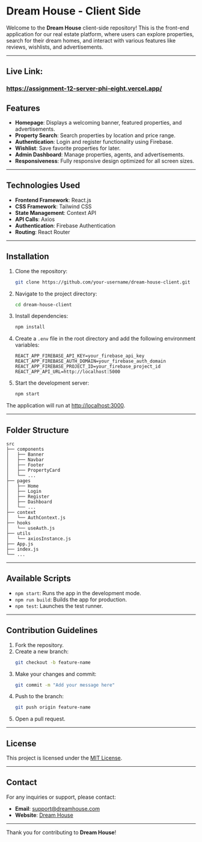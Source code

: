 # Dream House - Client Side

Welcome to the **Dream House** client-side repository! This is the front-end application for our real estate platform, where users can explore properties, search for their dream homes, and interact with various features like reviews, wishlists, and advertisements.

---

## Live Link:

### https://assignment-12-server-phi-eight.vercel.app/

## Features
- **Homepage**: Displays a welcoming banner, featured properties, and advertisements.
- **Property Search**: Search properties by location and price range.
- **Authentication**: Login and register functionality using Firebase.
- **Wishlist**: Save favorite properties for later.
- **Admin Dashboard**: Manage properties, agents, and advertisements.
- **Responsiveness**: Fully responsive design optimized for all screen sizes.

---

## Technologies Used
- **Frontend Framework**: React.js
- **CSS Framework**: Tailwind CSS
- **State Management**: Context API
- **API Calls**: Axios
- **Authentication**: Firebase Authentication
- **Routing**: React Router

---

## Installation

1. Clone the repository:
   ```bash
   git clone https://github.com/your-username/dream-house-client.git
   ```

2. Navigate to the project directory:
   ```bash
   cd dream-house-client
   ```

3. Install dependencies:
   ```bash
   npm install
   ```

4. Create a `.env` file in the root directory and add the following environment variables:
   ```env
   REACT_APP_FIREBASE_API_KEY=your_firebase_api_key
   REACT_APP_FIREBASE_AUTH_DOMAIN=your_firebase_auth_domain
   REACT_APP_FIREBASE_PROJECT_ID=your_firebase_project_id
   REACT_APP_API_URL=http://localhost:5000
   ```

5. Start the development server:
   ```bash
   npm start
   ```

The application will run at [http://localhost:3000](http://localhost:3000).

---

## Folder Structure

```plaintext
src
├── components
│   ├── Banner
│   ├── Navbar
│   ├── Footer
│   ├── PropertyCard
│   └── ...
├── pages
│   ├── Home
│   ├── Login
│   ├── Register
│   ├── Dashboard
│   └── ...
├── context
│   └── AuthContext.js
├── hooks
│   └── useAuth.js
├── utils
│   └── axiosInstance.js
├── App.js
├── index.js
└── ...
```

---

## Available Scripts

- `npm start`: Runs the app in the development mode.
- `npm run build`: Builds the app for production.
- `npm test`: Launches the test runner.

---

## Contribution Guidelines

1. Fork the repository.
2. Create a new branch:
   ```bash
   git checkout -b feature-name
   ```
3. Make your changes and commit:
   ```bash
   git commit -m "Add your message here"
   ```
4. Push to the branch:
   ```bash
   git push origin feature-name
   ```
5. Open a pull request.

---

## License
This project is licensed under the [MIT License](LICENSE).

---

## Contact
For any inquiries or support, please contact:
- **Email**: support@dreamhouse.com
- **Website**: [Dream House](https://dreamhouse.com)

---

Thank you for contributing to **Dream House**!
